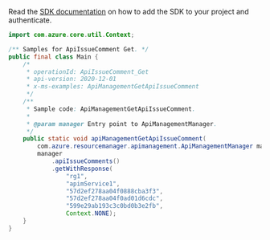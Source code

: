 Read the [SDK documentation](https://github.com/Azure/azure-sdk-for-java/blob/azure-resourcemanager-apimanagement_1.0.0-beta.2/sdk/apimanagement/azure-resourcemanager-apimanagement/README.md) on how to add the SDK to your project and authenticate.

```java
import com.azure.core.util.Context;

/** Samples for ApiIssueComment Get. */
public final class Main {
    /*
     * operationId: ApiIssueComment_Get
     * api-version: 2020-12-01
     * x-ms-examples: ApiManagementGetApiIssueComment
     */
    /**
     * Sample code: ApiManagementGetApiIssueComment.
     *
     * @param manager Entry point to ApiManagementManager.
     */
    public static void apiManagementGetApiIssueComment(
        com.azure.resourcemanager.apimanagement.ApiManagementManager manager) {
        manager
            .apiIssueComments()
            .getWithResponse(
                "rg1",
                "apimService1",
                "57d2ef278aa04f0888cba3f3",
                "57d2ef278aa04f0ad01d6cdc",
                "599e29ab193c3c0bd0b3e2fb",
                Context.NONE);
    }
}
```
